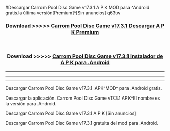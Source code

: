 #Descargar Carrom Pool Disc Game v17.3.1  A P K MOD para ^Android gratis.la última versión[Premium]^[Sin anuncios] q63tw



<div align="center">
<h3>Download >>>>> <a href="https://es-web.web.app/?es= ${title}">Carrom Pool Disc Game v17.3.1  Descargar A P K Premium</a></h3><br>

<h3>Download >>>>> <a href="https://es-web.web.app/?es= ${title}">Carrom Pool Disc Game v17.3.1  Instalador de A P K para .Android</a></h3>
</div>


----------------------------------------------------------

----------------------------------------------------------

----------------------------------------------------------

Descargar Carrom Pool Disc Game v17.3.1  .APK^MOD^ para .Android gratis.

Descargar la aplicación. Carrom Pool Disc Game v17.3.1  APK^El nombre es la versión para .Android.

Descargar Carrom Pool Disc Game v17.3.1  A P K [Sin anuncios]

Descargar Carrom Pool Disc Game v17.3.1  gratuita del mod para .Android.